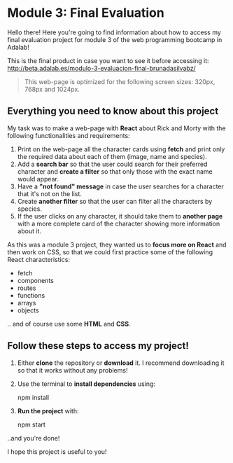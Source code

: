 # Module 3: Final Evaluation

Hello there! Here you're going to find information about how to access my final evaluation project for module 3 of the web programming bootcamp in Adalab!

This is the final product in case you want to see it before accessing it: http://beta.adalab.es/modulo-3-evaluacion-final-brunadasilvabz/

> This web-page is optimized for the following screen sizes: 320px, 768px and 1024px.

## Everything you need to know about this project

My task was to make a web-page with **React** about Rick and Morty with the following functionalities and requirements:

1. Print on the web-page all the character cards using **fetch** and print only the required data about each of them (image, name and species).
2. Add a **search bar** so that the user could search for their preferred character and **create a filter** so that only those with the exact name would appear.
3. Have a **"not found" message** in case the user searches for a character that it's not on the list.
4. Create **another filter** so that the user can filter all the characters by species.
5. If the user clicks on any character, it should take them to **another page** with a more complete card of the character showing more information about it.

As this was a module 3 project, they wanted us to **focus more on React** and then work on CSS, so that we could first practice some of the following React characteristics:

- fetch
- components
- routes
- functions
- arrays
- objects

.. and of course use some **HTML** and **CSS**.

## Follow these steps to access my project!

1. Either **clone** the repository or **download** it. I recommend downloading it so that it works without any problems!

2. Use the terminal to **install dependencies** using:
   <dl>npm install</dl>

3. **Run the project** with:
   <dl>npm start</dl>

..and you're done!

I hope this project is useful to you!
